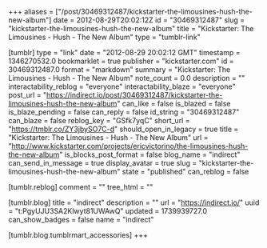 +++
aliases = ["/post/30469312487/kickstarter-the-limousines-hush-the-new-album"]
date = 2012-08-29T20:02:12Z
id = "30469312487"
slug = "kickstarter-the-limousines-hush-the-new-album"
title = "Kickstarter: The Limousines - Hush - The New Album"
type = "tumblr-link"

[tumblr]
type = "link"
date = "2012-08-29 20:02:12 GMT"
timestamp = 1346270532.0
bookmarklet = true
publisher = "kickstarter.com"
id = 30469312487.0
format = "markdown"
summary = "Kickstarter: The Limousines - Hush - The New Album"
note_count = 0.0
description = ""
interactability_reblog = "everyone"
interactability_blaze = "everyone"
post_url = "https://indirect.io/post/30469312487/kickstarter-the-limousines-hush-the-new-album"
can_like = false
is_blazed = false
is_blaze_pending = false
can_reply = false
id_string = "30469312487"
can_blaze = false
reblog_key = "GSfk7yqC"
short_url = "https://tmblr.co/ZY3jbySO7C-d"
should_open_in_legacy = true
title = "Kickstarter: The Limousines - Hush - The New Album"
url = "http://www.kickstarter.com/projects/ericvictorino/the-limousines-hush-the-new-album"
is_blocks_post_format = false
blog_name = "indirect"
can_send_in_message = true
display_avatar = true
slug = "kickstarter-the-limousines-hush-the-new-album"
state = "published"
can_reblog = false

[tumblr.reblog]
comment = ""
tree_html = ""

[tumblr.blog]
title = "indirect"
description = ""
url = "https://indirect.io/"
uuid = "t:PgyUJU3SA2Klwyt81UWAwQ"
updated = 1739939727.0
can_show_badges = false
name = "indirect"

[tumblr.blog.tumblrmart_accessories]
+++
